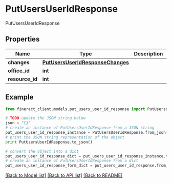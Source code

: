 # PutUsersUserIdResponse

PutUsersUserIdResponse

## Properties

Name | Type | Description | Notes
------------ | ------------- | ------------- | -------------
**changes** | [**PutUsersUserIdResponseChanges**](PutUsersUserIdResponseChanges.md) |  | [optional] 
**office_id** | **int** |  | [optional] 
**resource_id** | **int** |  | [optional] 

## Example

```python
from fineract_client.models.put_users_user_id_response import PutUsersUserIdResponse

# TODO update the JSON string below
json = "{}"
# create an instance of PutUsersUserIdResponse from a JSON string
put_users_user_id_response_instance = PutUsersUserIdResponse.from_json(json)
# print the JSON string representation of the object
print PutUsersUserIdResponse.to_json()

# convert the object into a dict
put_users_user_id_response_dict = put_users_user_id_response_instance.to_dict()
# create an instance of PutUsersUserIdResponse from a dict
put_users_user_id_response_form_dict = put_users_user_id_response.from_dict(put_users_user_id_response_dict)
```
[[Back to Model list]](../README.md#documentation-for-models) [[Back to API list]](../README.md#documentation-for-api-endpoints) [[Back to README]](../README.md)


